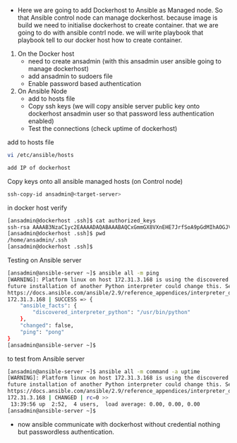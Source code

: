 
- Here we are going to add Dockerhost to Ansible as Managed node. So that Ansible control node can manage dockerhost. because image is build we need to initialise dockerhost to create container. that we are going to do with ansible contrl node. we will write playbook that playbook tell to our docker host how to create container.

1. On the Docker host
   - need to create ansadmin       (with this ansadmin user ansible going to manage dockerhost)
   - add ansadmin to sudoers file
   - Enable password based authentication
2. On Ansible Node
   - add to hosts file
   - Copy ssh keys  (we will copy ansible server public key onto dockerhost ansadmin user so that password less authentication enabled)
   - Test the connections   (check uptime of dockerhost) 
   
add to hosts file
```sh
vi /etc/ansible/hosts

add IP of dockerhost
```
Copy keys onto all ansible managed hosts (on Control node)
   ```sh 
   ssh-copy-id ansadmin@<target-server>
   ```

in docker host verify
```sh
[ansadmin@dockerhost .ssh]$ cat authorized_keys 
ssh-rsa AAAAB3NzaC1yc2EAAAADAQABAAABAQCxGmmGX8VXnEHE7JrfSoA9pGdMIhAOGJVm1rVY0Uu3IXYGlMVMCANI+0avdwTh79FCFO6yfZ8EK88nQUQXJWEUCqsgcO8KCwm6iRZBRNB5xVhpFodYMJCccakLcb1+ZiKi67zzuGiSPzHU5K03qO6AJE5L32EY7df+Hguh9hfLoHnu7oAjEIPd+2w3GPXPETh7Q3rBahLjYCuwy4Vm5/vlNdgtpsaK7EZW09zEFVYNxBOXtXjaHzs9KjWeVrAMWczTRSmxgiuKMhkoyICVkxysh3b+Wa6EvxBBI6Xl94C3N5pFHWnVZUf6CosHwkFwgOgH+YfazMMkcE5vjQPKumcx ansadmin@ansible-server
[ansadmin@dockerhost .ssh]$ pwd
/home/ansadmin/.ssh
[ansadmin@dockerhost .ssh]$
```

Testing on Ansible server
```sh
[ansadmin@ansible-server ~]$ ansible all -m ping
[WARNING]: Platform linux on host 172.31.3.168 is using the discovered Python interpreter at /usr/bin/python, but
future installation of another Python interpreter could change this. See
https://docs.ansible.com/ansible/2.9/reference_appendices/interpreter_discovery.html for more information.
172.31.3.168 | SUCCESS => {
    "ansible_facts": {
        "discovered_interpreter_python": "/usr/bin/python"
    }, 
    "changed": false, 
    "ping": "pong"
}
[ansadmin@ansible-server ~]$
```

to test from Ansible server
```sh
[ansadmin@ansible-server ~]$ ansible all -m command -a uptime
[WARNING]: Platform linux on host 172.31.3.168 is using the discovered Python interpreter at /usr/bin/python, but
future installation of another Python interpreter could change this. See
https://docs.ansible.com/ansible/2.9/reference_appendices/interpreter_discovery.html for more information.
172.31.3.168 | CHANGED | rc=0 >>
 13:39:56 up  2:52,  4 users,  load average: 0.00, 0.00, 0.00
[ansadmin@ansible-server ~]$
```

- now ansible communicate with dockerhost without credential nothing but passwordless authentication.

